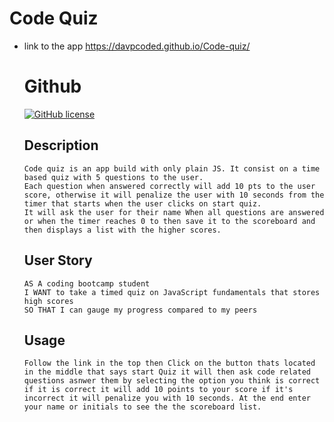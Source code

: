 # Code Quiz

- link to the app https://davpcoded.github.io/Code-quiz/

  # Github

  [![GitHub license](https://img.shields.io/badge/License-MIT-green)](https://github.com/Davpcoded)

  ## Description

  ```
  Code quiz is an app build with only plain JS. It consist on a time based quiz with 5 questions to the user.
  Each question when answered correctly will add 10 pts to the user score, otherwise it will penalize the user with 10 seconds from the timer that starts when the user clicks on start quiz.
  It will ask the user for their name When all questions are answered or when the timer reaches 0 to then save it to the scoreboard and then displays a list with the higher scores.
  ```

  ## User Story

  ```
  AS A coding bootcamp student
  I WANT to take a timed quiz on JavaScript fundamentals that stores high scores
  SO THAT I can gauge my progress compared to my peers
  ```

  ## Usage

  ```
  Follow the link in the top then Click on the button thats located in the middle that says start Quiz it will then ask code related questions asnwer them by selecting the option you think is correct if it is correct it will add 10 points to your score if it's incorrect it will penalize you with 10 seconds. At the end enter your name or initials to see the the scoreboard list.
  ```
